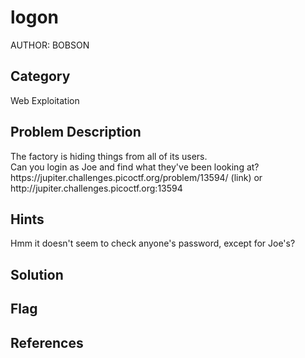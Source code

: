 <h1>logon</h1>
AUTHOR: BOBSON

<h2>Category</h2>
Web Exploitation

<h2>Problem Description</h2>
The factory is hiding things from all of its users.<br>
Can you login as Joe and find what they've been looking at?<br>
https://jupiter.challenges.picoctf.org/problem/13594/ (link) or http://jupiter.challenges.picoctf.org:13594

<h2>Hints</h2>
Hmm it doesn't seem to check anyone's password, except for Joe's?

<h2>Solution</h2>

<h2>Flag</h2>

<h2>References</h2>
